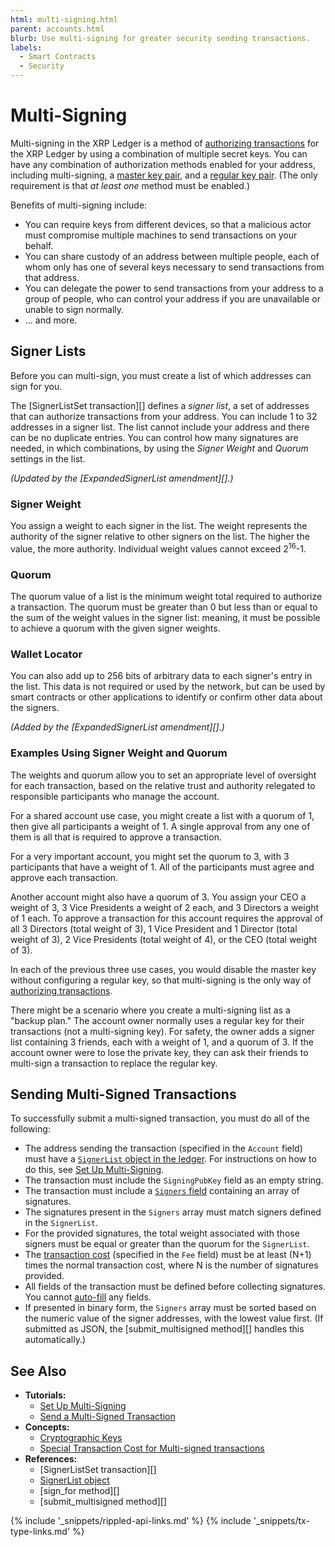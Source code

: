 ```yaml
---
html: multi-signing.html
parent: accounts.html
blurb: Use multi-signing for greater security sending transactions.
labels:
  - Smart Contracts
  - Security
---
```

# Multi-Signing

Multi-signing in the XRP Ledger is a method of [authorizing transactions](transaction-basics.html#authorizing-transactions) for the XRP Ledger by using a combination of multiple secret keys. You can have any combination of authorization methods enabled for your address, including multi-signing, a [master key pair](cryptographic-keys.html#master-key-pair), and a [regular key pair](cryptographic-keys.html#regular-key-pair). (The only requirement is that _at least one_ method must be enabled.)

Benefits of multi-signing include:

* You can require keys from different devices, so that a malicious actor must compromise multiple machines to send transactions on your behalf.
* You can share custody of an address between multiple people, each of whom only has one of several keys necessary to send transactions from that address.
* You can delegate the power to send transactions from your address to a group of people, who can control your address if you are unavailable or unable to sign normally.
* ... and more.

## Signer Lists

Before you can multi-sign, you must create a list of which addresses can sign for you.

The [SignerListSet transaction][] defines a _signer list_, a set of addresses that can authorize transactions from your address. You can include 1 to 32 addresses in a signer list. The list cannot include your address and there can be no duplicate entries. You can control how many signatures are needed, in which combinations, by using the _Signer Weight_ and _Quorum_ settings in the list.

_(Updated by the [ExpandedSignerList amendment][].)_

### Signer Weight

You assign a weight to each signer in the list. The weight represents the authority of the signer relative to other signers on the list. The higher the value, the more authority. Individual weight values cannot exceed 2<sup>16</sup>-1.

### Quorum

The quorum value of a list is the minimum weight total required to authorize a transaction. The quorum must be greater than 0 but less than or equal to the sum of the weight values in the signer list: meaning, it must be possible to achieve a quorum with the given signer weights.

### Wallet Locator
<!-- STYLE_OVERRIDE: wallet -->

You can also add up to 256 bits of arbitrary data to each signer's entry in the list. This data is not required or used by the network, but can be used by smart contracts or other applications to identify or confirm other data about the signers.

_(Added by the [ExpandedSignerList amendment][].)_


### Examples Using Signer Weight and Quorum

The weights and quorum allow you to set an appropriate level of oversight for each transaction, based on the relative trust and authority relegated to responsible participants who manage the account.

For a shared account use case, you might create a list with a quorum of 1, then give all participants a weight of 1. A single approval from any one of them is all that is required to approve a transaction.

For a very important account, you might set the quorum to 3, with 3 participants that have a weight of 1. All of the participants must agree and approve each transaction.

Another account might also have a quorum of 3. You assign your CEO a weight of 3, 3 Vice Presidents a weight of 2 each, and 3 Directors a weight of 1 each. To approve a transaction for this account requires the approval of all 3 Directors (total weight of 3), 1 Vice President and 1 Director (total weight of 3), 2 Vice Presidents (total weight of 4), or the CEO (total weight of 3). <!-- STYLE_OVERRIDE: vice -->

In each of the previous three use cases, you would disable the master key without configuring a regular key, so that multi-signing is the only way of [authorizing transactions](transaction-basics.html#authorizing-transactions).

There might be a scenario where you create a multi-signing list as a "backup plan." The account owner normally uses a regular key for their transactions (not a multi-signing key). For safety, the owner adds a signer list containing 3 friends, each with a weight of 1, and a quorum of 3. If the account owner were to lose the private key, they can ask their friends to multi-sign a transaction to replace the regular key.


## Sending Multi-Signed Transactions

To successfully submit a multi-signed transaction, you must do all of the following:

* The address sending the transaction (specified in the `Account` field) must have a [`SignerList` object in the ledger](signerlist.html). For instructions on how to do this, see [Set Up Multi-Signing](set-up-multi-signing.html).
* The transaction must include the `SigningPubKey` field as an empty string.
* The transaction must include a [`Signers` field](transaction-common-fields.html#signers-field) containing an array of signatures.
* The signatures present in the `Signers` array must match signers defined in the `SignerList`.
* For the provided signatures, the total weight associated with those signers must be equal or greater than the quorum for the `SignerList`.
* The [transaction cost](transaction-cost.html) (specified in the `Fee` field) must be at least (N+1) times the normal transaction cost, where N is the number of signatures provided.
* All fields of the transaction must be defined before collecting signatures. You cannot [auto-fill](transaction-common-fields.html#auto-fillable-fields) any fields.
* If presented in binary form, the `Signers` array must be sorted based on the numeric value of the signer addresses, with the lowest value first. (If submitted as JSON, the [submit_multisigned method][] handles this automatically.)

## See Also

- **Tutorials:**
    - [Set Up Multi-Signing](set-up-multi-signing.html)
    - [Send a Multi-Signed Transaction](send-a-multi-signed-transaction.html)
- **Concepts:**
    - [Cryptographic Keys](cryptographic-keys.html)
    - [Special Transaction Cost for Multi-signed transactions](transaction-cost.html#special-transaction-costs)
- **References:**
    - [SignerListSet transaction][]
    - [SignerList object](signerlist.html)
    - [sign_for method][]
    - [submit_multisigned method][]

{% include '_snippets/rippled-api-links.md' %}
{% include '_snippets/tx-type-links.md' %}
